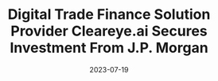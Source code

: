 ---
category:
- .nan
date: 2023-07-19
keyword_suggestion: ubuntu install docker
post_inspiration: https://www.crowdfundinsider.com/2023/06/209082-digital-trade-finance-solution-provider-cleareye-ai-secures-investment-from-j-p-morgan/
silot_terms: digital automation
title: <b>Digital</b> Trade Finance Solution Provider Cleareye.ai Secures Investment
  From J.P. Morgan
---
